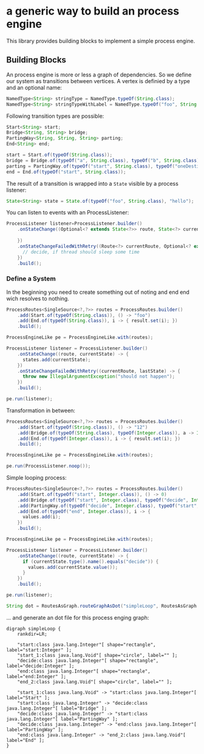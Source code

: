 # a generic way to build an process engine

This library provides building blocks to implement a simple process engine. 

## Building Blocks

An process engine is more or less a graph of dependencies. So we define our system as transitions between vertices. 
A vertex is definied by a type and an optional name:

```java
NamedType<String> stringType = NamedType.typeOf(String.class);
NamedType<String> stringTypeWithLabel = NamedType.typeOf("foo", String.class);
```

Following transition types are possible:

```java
Start<String> start;
Bridge<String, String> bridge;
PartingWay<String, String, String> parting;
End<String> end;

start = Start.of(typeOf(String.class));
bridge = Bridge.of(typeOf("a", String.class), typeOf("b", String.class));
parting = PartingWay.of(typeOf("start", String.class), typeOf("oneDestination", String.class), typeOf("otherDestination", String.class));
end = End.of(typeOf("start", String.class));
```

The result of a transition is wrapped into a `State` visible by a process listener:

```java
State<String> state = State.of(typeOf("foo", String.class), "hello");
```

You can listen to events with an ProcessListener:

```java
ProcessListener listener=ProcessListener.builder()
    .onStateChange((Optional<? extends State<?>> route, State<?> currentState) -> {
      
    })
    .onStateChangeFailedWithRetry((Route<?> currentRoute, Optional<? extends State<?>> lastState) -> {
      // decide, if thread should sleep some time
    })
    .build();
```


### Define a System

In the beginning you need to create something out of noting and end end wich resolves to nothing.

```java
ProcessRoutes<SingleSource<?,?>> routes = ProcessRoutes.builder()
    .add(Start.of(typeOf(String.class)), () -> "foo")
    .add(End.of(typeOf(String.class)), i -> { result.set(i); })
    .build();

ProcessEngineLike pe = ProcessEngineLike.with(routes);

ProcessListener listener = ProcessListener.builder()
    .onStateChange((route, currentState) -> {
      states.add(currentState);
    })
    .onStateChangeFailedWithRetry((currentRoute, lastState) -> {
      throw new IllegalArgumentException("should not happen");
    })
    .build();

pe.run(listener);
```

Transformation in between:

```java
ProcessRoutes<SingleSource<?,?>> routes = ProcessRoutes.builder()
    .add(Start.of(typeOf(String.class)), () -> "12")
    .add(Bridge.of(typeOf(String.class), typeOf(Integer.class)), a -> Integer.valueOf(a))
    .add(End.of(typeOf(Integer.class)), i -> { result.set(i); })
    .build();

ProcessEngineLike pe = ProcessEngineLike.with(routes);

pe.run(ProcessListener.noop());
```

Simple looping process:

```java
ProcessRoutes<SingleSource<?,?>> routes = ProcessRoutes.builder()
    .add(Start.of(typeOf("start", Integer.class)), () -> 0)
    .add(Bridge.of(typeOf("start", Integer.class), typeOf("decide", Integer.class)), a -> a+1)
    .add(PartingWay.of(typeOf("decide", Integer.class), typeOf("start", Integer.class), typeOf("end", Integer.class)), a -> a<3 ? Either.left(a) : Either.right(a))
    .add(End.of(typeOf("end", Integer.class)), i -> {
      values.add(i);
    })
    .build();

ProcessEngineLike pe = ProcessEngineLike.with(routes);

ProcessListener listener = ProcessListener.builder()
    .onStateChange((route, currentState) -> {
      if (currentState.type().name().equals("decide")) {
        values.add(currentState.value());
      }
    })
    .build();

pe.run(listener);

String dot = RoutesAsGraph.routeGraphAsDot("simpleLoop", RoutesAsGraph.asGraphIncludingStartAndEnd(routes.all()));
```

... and generate an dot file for this process enging graph: 

```
digraph simpleLoop {
	rankdir=LR;

	"start:class java.lang.Integer"[ shape="rectangle", label="start:Integer" ];
	"start_1:class java.lang.Void"[ shape="circle", label="" ];
	"decide:class java.lang.Integer"[ shape="rectangle", label="decide:Integer" ];
	"end:class java.lang.Integer"[ shape="rectangle", label="end:Integer" ];
	"end_2:class java.lang.Void"[ shape="circle", label="" ];

	"start_1:class java.lang.Void" -> "start:class java.lang.Integer"[ label="Start" ];
	"start:class java.lang.Integer" -> "decide:class java.lang.Integer"[ label="Bridge" ];
	"decide:class java.lang.Integer" -> "start:class java.lang.Integer"[ label="PartingWay" ];
	"decide:class java.lang.Integer" -> "end:class java.lang.Integer"[ label="PartingWay" ];
	"end:class java.lang.Integer" -> "end_2:class java.lang.Void"[ label="End" ];
}

```